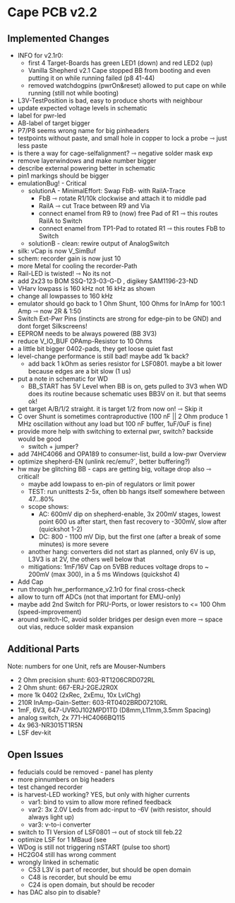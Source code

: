 # Cape PCB v2.2

## Implemented Changes

- INFO for v2.1r0:
    - first 4 Target-Boards has green LED1 (down) and red LED2 (up)
    - Vanilla Shepherd v2.1 Cape stopped BB from booting and even putting it on while running failed (p8 41-44)
    - removed watchdogpins (pwrOn&reset) allowed to put cape on while running (still not while booting)
- L3V-TestPosition is bad, easy to produce shorts with neighbour
- update expected voltage levels in schematic
- label for pwr-led
- AB-label of target bigger
- P7/P8 seems wrong name for big pinheaders
- testpoints without paste, and small hole in copper to lock a probe ⇾ just less paste
- is there a way for cage-selfalignment? ⇾ negative solder mask exp
- remove layerwindows and make number bigger
- describe external powering better in schematic
- pin1 markings should be bigger
- emulationBug! - Critical
    - solutionA - MinimalEffort: Swap FbB- with RailA-Trace
        - FbB ⇾ rotate R1/10k clockwise and attach it to middle pad
        - RailA ⇾ cut Trace between R9 and Via
        - connect enamel from R9 to (now) free Pad of R1 ⇾ this routes RailA to Switch
        - connect enamel from TP1-Pad to rotated R1 ⇾ this routes FbB to Switch
    - solutionB - clean: rewire output of AnalogSwitch
- silk: vCap is now V_SimBuf
- schem: recorder gain is now just 10
- more Metal for cooling the recorder-Path
- Rail-LED is twisted! ⇾ No its not
- add 2x23 to BOM SSQ-123-03-G-D , digikey  	SAM1196-23-ND
- VHarv lowpass is 160 kHz not 16 kHz as shown
- change all lowpasses to 160 kHz
- emulator should go back to 1 Ohm Shunt, 100 Ohms for InAmp for 100:1 Amp ⇾ now 2R & 1:50
- Switch Ext-Pwr Pins (instincts are strong for edge-pin to be GND) and dont forget Silkscreens!
- EEPROM needs to be always powered (BB 3V3)
- reduce V_IO_BUF OPAmp-Resistor to 10 Ohms
- a little bit bigger 0402-pads, they get loose quiet fast
- level-change performance is still bad! maybe add 1k back?
    - add back 1 kOhm as series resistor for LSF0801. maybe a bit lower because edges are a bit slow (1 us)
- put a note in schematic for WD
    - BB_START has 5V Level when BB is on, gets pulled to 3V3 when WD does its routine because schematic uses BB3V on it. but that seems ok!
- get target A/B/1/2 straight. it is target 1/2 from now on! ⇾ Skip it
- C over Shunt is sometimes contraproductive (100 nF || 2 Ohm produce 1 MHz oscillation without any load but 100 nF buffer, 1uF/0uF is fine)
- provide more help with switching to external pwr, switch? backside would be good
    - switch + jumper?
- add 74HC4066 and OPA189 to consumer-list, build a low-pwr Overview
- optimize shepherd-EN (unlink rec/emu?`, better buffering?)
- hw may be glitching BB - caps are getting big, voltage drop also ⇾ critical!
    - maybe add lowpass to en-pin of regulators or limit power
    - TEST: run unittests 2-5x, often bb hangs itself somewhere between 47...80%
    - scope shows:
        - AC: 600mV dip on shepherd-enable, 3x 200mV stages, lowest point 600 us after start, then fast recovery to -300mV, slow after (quickshot 1-2)
        - DC: 800 - 1100 mV Dip, but the first one (after a break of some minutes) is more severe
    - another hang: converters did not start as planned, only 6V is up, L3V3 is at 2V, the others well below that
    - mitigations: 1mF/16V Cap on 5VBB reduces voltage drops to ~ 200mV (max 300), in a 5 ms Windows (quickshot 4)
- Add Cap
- run through hw_performance_v2.1r0 for final cross-check
- allow to turn off ADCs (not that important for EMU-only)
- maybe add 2nd Switch for PRU-Ports, or lower resistors to <= 100 Ohm (speed-improvement)
- around switch-IC, avoid solder bridges per design even more ⇾ space out vias, reduce solder mask expansion

## Additional Parts 

Note: numbers for one Unit, refs are Mouser-Numbers

- 2 Ohm precision shunt: 603-RT1206CRD072RL
- 2 Ohm shunt: 667-ERJ-2GEJ2R0X
- more 1k 0402 (2xRec, 2xEmu, 10x LvlChg)
- 210R InAmp-Gain-Setter: 603-RT0402BRD07210RL
- 1mF, 6V3, 647-UVR0J102MPD1TD (D8mm,L11mm,3.5mm Spacing)
- analog switch, 2x 771-HC4066BQ115
- 4x 963-NR3015T1R5N
- LSF dev-kit

## Open Issues

- feducials could be removed - panel has plenty
- more pinnumbers on big headers
- test changed recorder
- is harvest-LED working? YES, but only with higher currents
    - var1: bind to vsim to allow more refined feedback
    - var2: 3x 2.0V Leds from adc-input to -6V (with resistor, should always light up)
    - var3: v-to-i converter
- switch to TI Version of LSF0801 ⇾ out of stock till feb.22
- optimize LSF for 1 MBaud (see
- WDog is still not triggering nSTART (pulse too short)
- HC2G04 still has wrong comment
- wrongly linked in schematic
    - C53 L3V is part of recorder, but should be open domain
    - C48 is recorder, but should be emu
    - C24 is open domain, but should be recoder
- has DAC also pin to disable?
